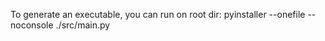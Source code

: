 To generate an executable, you can run on root dir: pyinstaller --onefile --noconsole ./src/main.py
